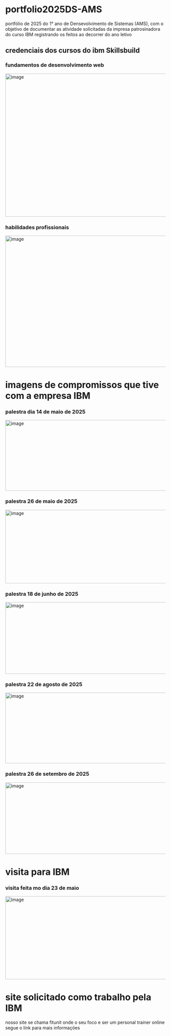  <h1>portfolio2025DS-AMS</h1>
<P>portfólio de 2025 do 1° ano de Densevolvimento de Sistemas (AMS), com o objetivo de documentar as atividade solicitadas da impresa patrosinadora do curso IBM registrando os feitos ao decorrer do ano letivo</P>
<h2>credenciais dos cursos do ibm Skillsbuild</h2>
<h3>fundamentos de desenvolvimento web</h3>
<img width="1642" height="448" alt="image" src="https://github.com/user-attachments/assets/015d7016-418f-4f79-a68e-a94f2fc2f439" />
<h3>habilidades profissionais</h3>
<img width="1569" height="411" alt="image" src="https://github.com/user-attachments/assets/887f1d9b-8573-4abc-948e-b55658da6605" />


<h1>imagens de compromissos que tive com a empresa IBM</h1>

<h3>palestra dia 14 de maio de 2025</h3>
    <img width="1242" height="221" alt="image" src="https://github.com/user-attachments/assets/ae20f8e3-1b52-460a-aa2c-691a3a2fd575" />


<h3>palestra 26 de maio de 2025</h3>
<img width="1242" height="230" alt="image" src="https://github.com/user-attachments/assets/b75051c8-031f-402e-ab0b-035a3c5e6a33" />


<h3>palestra 18 de junho de 2025</h3>
<img width="1242" height="224" alt="image" src="https://github.com/user-attachments/assets/3c7674d5-9269-4e08-93c4-4f98f3cb9cff" />


<h3>palestra 22 de agosto de 2025</h3>
<img width="1242" height="221" alt="image" src="https://github.com/user-attachments/assets/b72653e8-2603-496e-bcb8-24245950361d" />


<h3>palestra 26 de setembro de 2025</h3>
<img width="1242" height="224" alt="image" src="https://github.com/user-attachments/assets/c94d6cac-1dbb-45c7-a8a1-cb2aebdb6913" />

<h1>visita para IBM</h1>

<h3>visita feita mo dia 23 de maio</h3>
<img width="1242" height="260" alt="image" src="https://github.com/user-attachments/assets/bb07310c-61ad-43f5-a6ae-e01567666a15" />

<h1>site solicitado como trabalho pela IBM</h1>
<p>nosso site se chama fitunit onde o seu foco e ser um personal trainer online segue o link para mais informações</p>
  <a href="https://caua-roberto466.github.io/fitunity-IBM/"></a>


